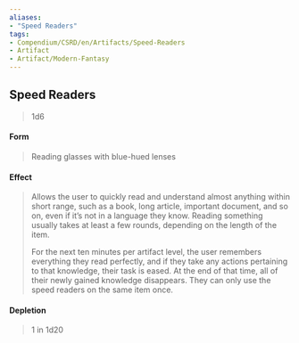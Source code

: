 ```yaml
---
aliases:
- "Speed Readers"
tags:
- Compendium/CSRD/en/Artifacts/Speed-Readers
- Artifact
- Artifact/Modern-Fantasy
---
```


  
## Speed Readers

>1d6
#### Form
>Reading glasses with blue-hued lenses 
#### Effect
>Allows the user to quickly read and understand almost anything within short range, such as a book, long article, important document, and so on, even if it’s not in a language they know. Reading something usually takes at least a few rounds, depending on the length of the item. 
>
>For the next ten minutes per artifact level, the user remembers everything they read perfectly, and if they take any actions pertaining to that knowledge, their task is eased. At the end of that time, all of their newly gained knowledge disappears. They can only use the speed readers on the same item once. 

#### Depletion 
>1 in 1d20
